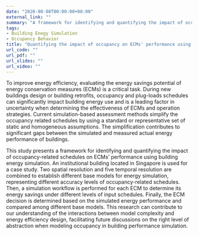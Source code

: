 ```yaml
---
date: "2020-08-08T00:00:00+08:00"
external_link: ""
summary: "A framework for identifying and quantifying the impact of occupancy-related schedules on ECMs' performance using building energy simulation"
tags:
- Building Enegy Simulation
- Occupancy Behavior
title: "Quantifying the impact of occupancy on ECMs' performance using building energy simulation"
url_code: ""
url_pdf: ""
url_slides: ""
url_video: ""
---
```


To improve energy efficiency, evaluating the energy savings potential of energy
conservation measures (ECMs) is a critical task. During new buildings design or
building retrofits, occupancy and plug-loads schedules can significantly impact
building energy use and is a leading factor in uncertainty when determining the
effectiveness of ECMs and operation strategies. Current simulation-based
assessment methods simplify the occupancy related schedules by using a standard
or representative set of static and homogeneous assumptions. The simplification
contributes to significant gaps between the simulated and measured actual energy
performance of buildings.

This study presents a framework for identifying and quantifying the impact of
occupancy-related schedules on ECMs’ performance using building energy
simulation. An institutional building located in Singapore is used for a case
study. Two spatial resolution and five temporal resolution are combined to
establish different base models for energy simulation, representing different
accuracy levels of occupancy-related schedules. Then, a simulation workflow is
performed for each ECM to determine its energy savings under different levels of
input schedules. Finally, the ECM decision is determined based on the simulated
energy performance and compared among different base models. This research can
contribute to our understanding of the interactions between model complexity and
energy efficiency design, facilitating future discussions on the right level of
abstraction when modeling occupancy in building performance simulation.
